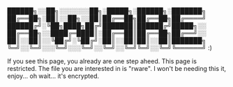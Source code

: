 
██████╗░░██╗░░░░░░░██╗░█████╗░██████╗░███████╗
██╔══██╗░██║░░██╗░░██║██╔══██╗██╔══██╗██╔════╝
██████╔╝░╚██╗████╗██╔╝███████║██████╔╝█████╗░░
██╔══██╗░░████╔═████║░██╔══██║██╔══██╗██╔══╝░░
██║░░██║░░╚██╔╝░╚██╔╝░██║░░██║██║░░██║███████╗
╚═╝░░╚═╝░░░╚═╝░░░╚═╝░░╚═╝░░╚═╝╚═╝░░╚═╝╚══════╝ :)

If you see this page, you already are one step aheed. This page is restricted.
The file you are interested in is "rware".
I won't be needing this it, enjoy... oh wait... it's encrypted.

